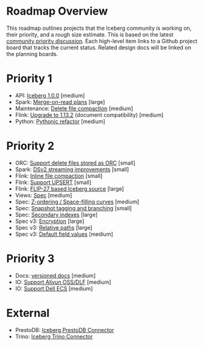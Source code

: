 <!--
 - Licensed to the Apache Software Foundation (ASF) under one or more
 - contributor license agreements.  See the NOTICE file distributed with
 - this work for additional information regarding copyright ownership.
 - The ASF licenses this file to You under the Apache License, Version 2.0
 - (the "License"); you may not use this file except in compliance with
 - the License.  You may obtain a copy of the License at
 -
 -   http://www.apache.org/licenses/LICENSE-2.0
 -
 - Unless required by applicable law or agreed to in writing, software
 - distributed under the License is distributed on an "AS IS" BASIS,
 - WITHOUT WARRANTIES OR CONDITIONS OF ANY KIND, either express or implied.
 - See the License for the specific language governing permissions and
 - limitations under the License.
 -->

# Roadmap Overview

This roadmap outlines projects that the Iceberg community is working on, their priority, and a rough size estimate.
This is based on the latest [community priority discussion](https://lists.apache.org/thread.html/r84e80216c259c81f824c6971504c321cd8c785774c489d52d4fc123f%40%3Cdev.iceberg.apache.org%3E).
Each high-level item links to a Github project board that tracks the current status.
Related design docs will be linked on the planning boards.

# Priority 1

* API: [Iceberg 1.0.0](https://github.com/apache/iceberg/projects/3) [medium]
* Spark: [Merge-on-read plans](https://github.com/apache/iceberg/projects/11) [large]
* Maintenance: [Delete file compaction](https://github.com/apache/iceberg/projects/10) [medium]
* Flink: [Upgrade to 1.13.2](https://github.com/apache/iceberg/projects/12) (document compatibility) [medium]
* Python: [Pythonic refactor](https://github.com/apache/iceberg/projects/7) [medium]

# Priority 2

* ORC: [Support delete files stored as ORC](https://github.com/apache/iceberg/projects/13) [small]
* Spark: [DSv2 streaming improvements](https://github.com/apache/iceberg/projects/2) [small]
* Flink: [Inline file compaction](https://github.com/apache/iceberg/projects/14) [small]
* Flink: [Support UPSERT](https://github.com/apache/iceberg/projects/15) [small]
* Flink: [FLIP-27 based Iceberg source](https://github.com/apache/iceberg/projects/23) [large]
* Views: [Spec](https://github.com/apache/iceberg/projects/6) [medium]
* Spec: [Z-ordering / Space-filling curves](https://github.com/apache/iceberg/projects/16) [medium]
* Spec: [Snapshot tagging and branching](https://github.com/apache/iceberg/projects/4) [small]
* Spec: [Secondary indexes](https://github.com/apache/iceberg/projects/17) [large]
* Spec v3: [Encryption](https://github.com/apache/iceberg/projects/5) [large]
* Spec v3: [Relative paths](https://github.com/apache/iceberg/projects/18) [large]
* Spec v3: [Default field values](https://github.com/apache/iceberg/projects/19) [medium]

# Priority 3

* Docs: [versioned docs](https://github.com/apache/iceberg/projects/20) [medium]
* IO: [Support Aliyun OSS/DLF](https://github.com/apache/iceberg/projects/21) [medium]
* IO: [Support Dell ECS](https://github.com/apache/iceberg/projects/22) [medium]

# External

* PrestoDB: [Iceberg PrestoDB Connector](https://github.com/apache/iceberg/projects/9)
* Trino: [Iceberg Trino Connector](https://github.com/apache/iceberg/projects/8)
